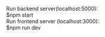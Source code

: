Run backend server(localhost:5000):  
$npm start  
Run frontend server (localhost:3000):  
$npm run dev
